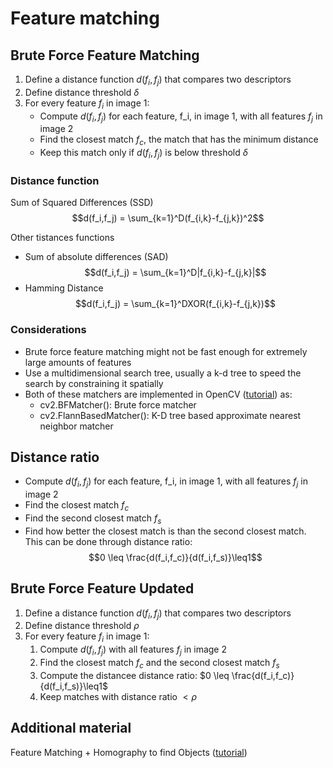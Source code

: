 # Feature matching

## Brute Force Feature Matching

1. Define a distance function $d(f_i,f_j)$ that compares two descriptors
2. Define distance threshold $\delta$
3. For every feature $f_i$ in image 1:
    * Compute $d(f_i,f_j)$ for each feature, f_i, in image 1, with all features $f_j$ in image 2
    * Find the closest match $f_c$, the match that has the minimum distance
    * Keep this match only if $d(f_i,f_j)$ is below threshold $\delta$

### Distance function

Sum of Squared Differences (SSD) $$d(f_i,f_j) = \sum_{k=1}^D(f_{i,k}-f_{j,k})^2$$

Other tistances functions

* Sum of absolute differences (SAD) $$d(f_i,f_j) = \sum_{k=1}^D|f_{i,k}-f_{j,k}|$$
* Hamming Distance $$d(f_i,f_j) = \sum_{k=1}^DXOR(f_{i,k}-f_{j,k})$$

### Considerations

* Brute force feature matching might not be fast enough for extremely large amounts of features
* Use a multidimensional search tree, usually a k-d tree to speed the search by constraining it spatially
* Both of these matchers are implemented in OpenCV ([tutorial](https://docs.opencv.org/4.0.0/dc/dc3/tutorial_py_matcher.html)) as:
  * cv2.BFMatcher(): Brute force matcher
  * cv2.FlannBasedMatcher(): K-D tree based approximate nearest neighbor matcher

## Distance ratio

* Compute $d(f_i,f_j)$ for each feature, f_i, in image 1, with all features $f_j$ in image 2
* Find the closest match $f_c$
* Find the second closest match $f_s$
* Find how better the closest match is than the second closest match. This can be done through distance ratio: $$0 \leq \frac{d(f_i,f_c)}{d(f_i,f_s)}\leq1$$

## Brute Force Feature Updated

1. Define a distance function $d(f_i,f_j)$ that compares two descriptors
2. Define distance threshold $\rho$
3. For every feature $f_i$ in image 1:
    1. Compute $d(f_i,f_j)$ with all features $f_j$ in image 2
    2. Find the closest match $f_c$ and the second closest match $f_s$
    3. Compute the distancee distance ratio: $0 \leq \frac{d(f_i,f_c)}{d(f_i,f_s)}\leq1$
    4. Keep matches with distance ratio $<\rho$

## Additional material

Feature Matching + Homography to find Objects ([tutorial](https://docs.opencv.org/4.0.0/d1/de0/tutorial_py_feature_homography.html))
